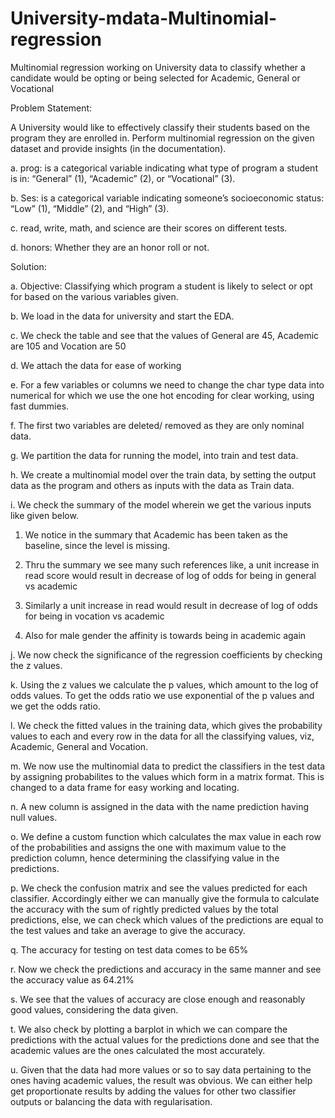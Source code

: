 # University-mdata-Multinomial-regression
Multinomial regression working on University data to classify whether a candidate would be opting or being selected for Academic, General or Vocational

Problem Statement: 

A University would like to effectively classify their students based on the program they are enrolled in. Perform multinomial regression on the given dataset and provide insights (in the documentation).
  
  a.	prog: is a categorical variable indicating what type of program a student is in: “General” (1), “Academic” (2), or “Vocational” (3).

  b.	Ses: is a categorical variable indicating someone’s socioeconomic status: “Low” (1), “Middle” (2), and “High” (3).
  
  c.	read, write, math, and science are their scores on different tests.
  
  d.	honors: Whether they are an honor roll or not.

Solution:

a.	Objective: Classifying which program a student is likely to select or opt for based on the various variables given.

b.	We load in the data for university and start the EDA.

c.	We check the table and see that the values of General are 45, Academic are 105 and Vocation are 50

d.	We attach the data for ease of working

e.	For a few variables or columns we need to change the char type data into numerical for which we use the one hot encoding for clear working, using fast dummies.

f.	The first two variables are deleted/ removed as they are only nominal data.

g.	We partition the data for running the model, into train and test data.

h.	We create a multinomial model over the train data, by setting the output data as the program and others as inputs with the data as Train data.

i.	We check the summary of the model wherein we get the various inputs like given below.

  1.	We notice in the summary that Academic has been taken as the baseline, since the level is missing.

  2.	Thru the summary we see many such references like, a unit increase in read score would result in decrease of log of odds for being in general vs academic

  3.	Similarly a unit increase in read would result in decrease of log of odds for being in vocation vs academic

  4.	Also for male gender the affinity is towards being in academic again

j.	We now check the significance of the regression coefficients by checking the z values.

k.	Using the z values we calculate the p values, which amount  to the log of odds values. To get the odds ratio we use exponential of the p values and we get the odds ratio.

l.	We check the fitted values in the training data, which gives the probability values to each and every row in the data for all the classifying values, viz, Academic, General 
and Vocation.

m.	We now use the multinomial data to predict the classifiers in the test data by assigning probabilites to the values which form in  a matrix format. This is changed to a data 
frame for easy working and locating.

n.	A new column is assigned in the data with the name prediction having null values. 

o.	We define a custom function which calculates the max value in each row of the probabilities and assigns the one with maximum value to the prediction column, hence 
determining the classifying value in the predictions.

p.	We check the confusion matrix and see the values predicted for each classifier. Accordingly either we can manually give the formula to calculate the accuracy with the sum of 
rightly predicted values by the total predictions, else, we can check which values of the predictions are equal to the test values and take an average to give the accuracy.

q.	The accuracy for testing on test data comes to be 65%

r.	Now we check the predictions and accuracy in the same manner and see the accuracy value as 64.21%

s.	We see that the values of accuracy are close enough and reasonably good values, considering the data given.

t.	We also check by plotting a barplot in which we can compare the predictions with the actual values for the predictions done and see that the academic values are the ones 
calculated the most accurately.

u.	Given that the data had more values or so to say data pertaining to the ones having academic values, the result was obvious. We can either help get proportionate results by 
adding the values for other two classifier outputs or balancing the data with regularisation.



